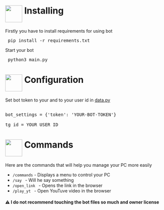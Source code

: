<h1><img src="https://cdn-icons-png.flaticon.com/512/3104/3104000.png" height="54" align="middle"> Installing</h1>

Firstly you have to install requirements for using bot

<pre lang="bash"> pip install -r requirements.txt </pre>

Start your bot

<pre lang="bash"> python3 main.py </pre>

<h1><img src="https://cdn-icons-png.flaticon.com/512/627/627495.png" height="54" align="middle"> Configuration</h1>

Set bot token to your and to your user id in <a href='https://github.com/AmoreForever/pc-controller-bot/blob/master/data.py'>data.py</a>

<pre lang='python'> 
bot_settings = {'token': 'YOUR-BOT-TOKEN'}

tg_id = YOUR USER ID
</pre>
<h1><img src="https://cdn-icons-png.flaticon.com/512/4149/4149678.png" height="54" align="middle"> Commands</h1>

Here are the commands that will help you manage your PC more easily

<ul>
 <li><code>/commands</code> - Displays a menu to control your PC</li>
 <li><code>/say <args></code> - Will he say something</li>
 <li><code>/open_link <args></code> - Opens the link in the browser</li>
 <li><code>/play_yt <args></code> - Open YouTuve video in the browser</li>
</ul>



<h4>⚠️ I do not recommend touching the bot files so much and owner license</h4>
